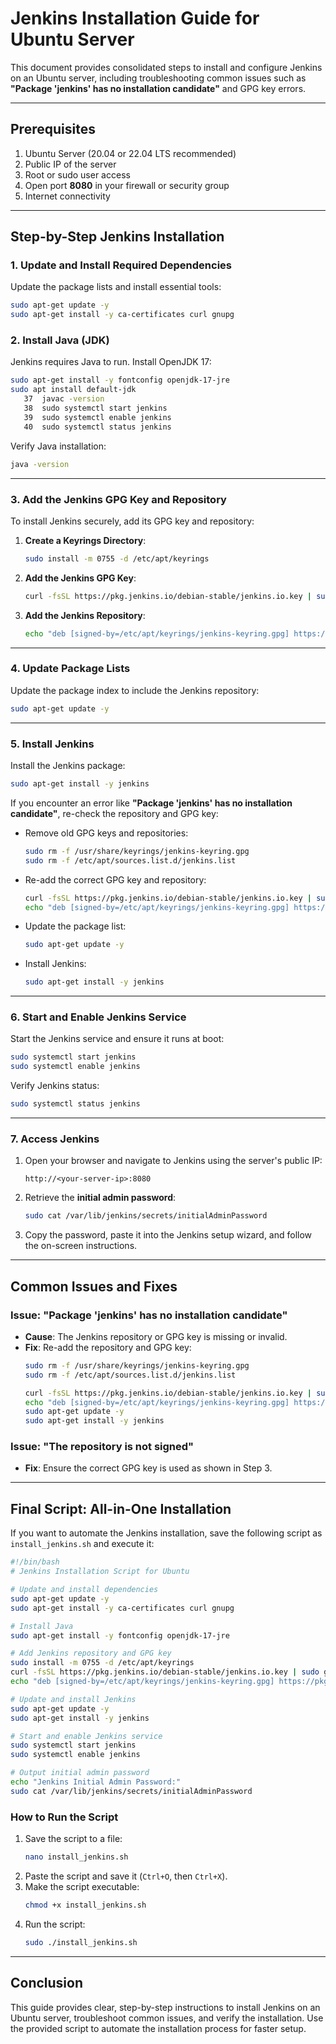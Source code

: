 # **Jenkins Installation Guide for Ubuntu Server**

This document provides consolidated steps to install and configure Jenkins on an Ubuntu server, including troubleshooting common issues such as **"Package 'jenkins' has no installation candidate"** and GPG key errors.

---

## **Prerequisites**

1. Ubuntu Server (20.04 or 22.04 LTS recommended)
2. Public IP of the server
3. Root or sudo user access
4. Open port **8080** in your firewall or security group
5. Internet connectivity

---

## **Step-by-Step Jenkins Installation**

### **1. Update and Install Required Dependencies**
Update the package lists and install essential tools:

```bash
sudo apt-get update -y
sudo apt-get install -y ca-certificates curl gnupg
```

### **2. Install Java (JDK)**
Jenkins requires Java to run. Install OpenJDK 17:

```bash
sudo apt-get install -y fontconfig openjdk-17-jre
sudo apt install default-jdk
   37  javac -version
   38  sudo systemctl start jenkins
   39  sudo systemctl enable jenkins
   40  sudo systemctl status jenkins
```
Verify Java installation:
```bash
java -version
```

---

### **3. Add the Jenkins GPG Key and Repository**
To install Jenkins securely, add its GPG key and repository:

1. **Create a Keyrings Directory**:
   ```bash
   sudo install -m 0755 -d /etc/apt/keyrings
   ```

2. **Add the Jenkins GPG Key**:
   ```bash
   curl -fsSL https://pkg.jenkins.io/debian-stable/jenkins.io.key | sudo gpg --dearmor -o /etc/apt/keyrings/jenkins-keyring.gpg
   ```

3. **Add the Jenkins Repository**:
   ```bash
   echo "deb [signed-by=/etc/apt/keyrings/jenkins-keyring.gpg] https://pkg.jenkins.io/debian-stable binary/" | sudo tee /etc/apt/sources.list.d/jenkins.list > /dev/null
   ```

---

### **4. Update Package Lists**
Update the package index to include the Jenkins repository:

```bash
sudo apt-get update -y
```

---

### **5. Install Jenkins**
Install the Jenkins package:

```bash
sudo apt-get install -y jenkins
```
If you encounter an error like **"Package 'jenkins' has no installation candidate"**, re-check the repository and GPG key:

- Remove old GPG keys and repositories:
  ```bash
  sudo rm -f /usr/share/keyrings/jenkins-keyring.gpg
  sudo rm -f /etc/apt/sources.list.d/jenkins.list
  ```
- Re-add the correct GPG key and repository:
  ```bash
  curl -fsSL https://pkg.jenkins.io/debian-stable/jenkins.io.key | sudo gpg --dearmor -o /etc/apt/keyrings/jenkins-keyring.gpg
  echo "deb [signed-by=/etc/apt/keyrings/jenkins-keyring.gpg] https://pkg.jenkins.io/debian-stable binary/" | sudo tee /etc/apt/sources.list.d/jenkins.list > /dev/null
  ```
- Update the package list:
  ```bash
  sudo apt-get update -y
  ```
- Install Jenkins:
  ```bash
  sudo apt-get install -y jenkins
  ```

---

### **6. Start and Enable Jenkins Service**
Start the Jenkins service and ensure it runs at boot:

```bash
sudo systemctl start jenkins
sudo systemctl enable jenkins
```

Verify Jenkins status:
```bash
sudo systemctl status jenkins
```

---

### **7. Access Jenkins**
1. Open your browser and navigate to Jenkins using the server's public IP:
   ```
   http://<your-server-ip>:8080
   ```
2. Retrieve the **initial admin password**:
   ```bash
   sudo cat /var/lib/jenkins/secrets/initialAdminPassword
   ```
3. Copy the password, paste it into the Jenkins setup wizard, and follow the on-screen instructions.

---

## **Common Issues and Fixes**

### **Issue: "Package 'jenkins' has no installation candidate"**
- **Cause**: The Jenkins repository or GPG key is missing or invalid.
- **Fix**: Re-add the repository and GPG key:
   ```bash
   sudo rm -f /usr/share/keyrings/jenkins-keyring.gpg
   sudo rm -f /etc/apt/sources.list.d/jenkins.list

   curl -fsSL https://pkg.jenkins.io/debian-stable/jenkins.io.key | sudo gpg --dearmor -o /etc/apt/keyrings/jenkins-keyring.gpg
   echo "deb [signed-by=/etc/apt/keyrings/jenkins-keyring.gpg] https://pkg.jenkins.io/debian-stable binary/" | sudo tee /etc/apt/sources.list.d/jenkins.list > /dev/null
   sudo apt-get update -y
   sudo apt-get install -y jenkins
   ```

### **Issue: "The repository is not signed"**
- **Fix**: Ensure the correct GPG key is used as shown in Step 3.

---

## **Final Script: All-in-One Installation**

If you want to automate the Jenkins installation, save the following script as `install_jenkins.sh` and execute it:

```bash
#!/bin/bash
# Jenkins Installation Script for Ubuntu

# Update and install dependencies
sudo apt-get update -y
sudo apt-get install -y ca-certificates curl gnupg

# Install Java
sudo apt-get install -y fontconfig openjdk-17-jre

# Add Jenkins repository and GPG key
sudo install -m 0755 -d /etc/apt/keyrings
curl -fsSL https://pkg.jenkins.io/debian-stable/jenkins.io.key | sudo gpg --dearmor -o /etc/apt/keyrings/jenkins-keyring.gpg
echo "deb [signed-by=/etc/apt/keyrings/jenkins-keyring.gpg] https://pkg.jenkins.io/debian-stable binary/" | sudo tee /etc/apt/sources.list.d/jenkins.list > /dev/null

# Update and install Jenkins
sudo apt-get update -y
sudo apt-get install -y jenkins

# Start and enable Jenkins service
sudo systemctl start jenkins
sudo systemctl enable jenkins

# Output initial admin password
echo "Jenkins Initial Admin Password:"
sudo cat /var/lib/jenkins/secrets/initialAdminPassword
```

### **How to Run the Script**
1. Save the script to a file:
   ```bash
   nano install_jenkins.sh
   ```
2. Paste the script and save it (`Ctrl+O`, then `Ctrl+X`).
3. Make the script executable:
   ```bash
   chmod +x install_jenkins.sh
   ```
4. Run the script:
   ```bash
   sudo ./install_jenkins.sh
   ```

---

## **Conclusion**
This guide provides clear, step-by-step instructions to install Jenkins on an Ubuntu server, troubleshoot common issues, and verify the installation. Use the provided script to automate the installation process for faster setup.

